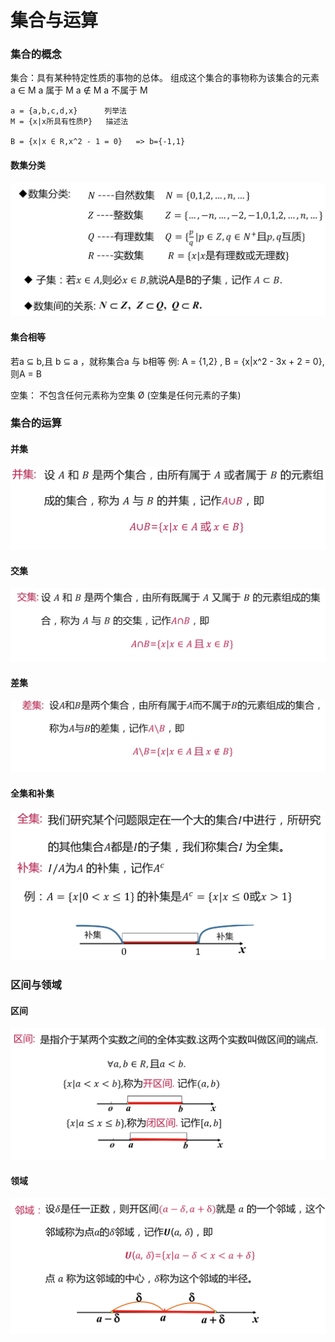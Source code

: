 集合与运算
===

### 集合的概念
集合：具有某种特定性质的事物的总体。
组成这个集合的事物称为该集合的元素
a ∈ M a 属于 M
a ∉ M a 不属于 M

``` 
a = {a,b,c,d,x}      列举法
M = {x|x所具有性质P}   描述法

B = {x|x ∈ R,x^2 - 1 = 0}   => b={-1,1}
```

#### 数集分类
![数集分类](/README/one1.png)

#### 集合相等
若a ⊆ b,且 b ⊆ a ，就称集合a 与 b相等
例: A = {1,2} , B = {x|x^2 - 3x + 2 = 0},则A = B

空集： 不包含任何元素称为空集 Ø (空集是任何元素的子集)

### 集合的运算

#### 并集
![并集](/README/one2.png)

#### 交集
![并集](/README/one3.png)

#### 差集
![差集](/README/one4.png)

#### 全集和补集
![全集和补集](/README/one5.png)

### 区间与领域

#### 区间
![区间](/README/one6.png)

#### 领域
![领域](/README/one7.png)
